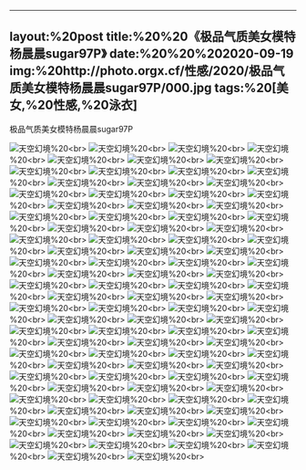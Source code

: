 ﻿---
layout:%20post
title:%20%20《极品气质美女模特杨晨晨sugar97P》
date:%20%20%202020-09-19
img:%20http://photo.orgx.cf/性感/2020/极品气质美女模特杨晨晨sugar97P/000.jpg
tags:%20[美女,%20性感,%20泳衣]
---

极品气质美女模特杨晨晨sugar97P



![天空幻境](http://photo.orgx.cf/性感/2020/极品气质美女模特杨晨晨sugar97P/001.jpg%20''天空幻境'')%20<br>
![天空幻境](http://photo.orgx.cf/性感/2020/极品气质美女模特杨晨晨sugar97P/002.jpg%20''天空幻境'')%20<br>
![天空幻境](http://photo.orgx.cf/性感/2020/极品气质美女模特杨晨晨sugar97P/003.jpg%20''天空幻境'')%20<br>
![天空幻境](http://photo.orgx.cf/性感/2020/极品气质美女模特杨晨晨sugar97P/004.jpg%20''天空幻境'')%20<br>
![天空幻境](http://photo.orgx.cf/性感/2020/极品气质美女模特杨晨晨sugar97P/005.jpg%20''天空幻境'')%20<br>
![天空幻境](http://photo.orgx.cf/性感/2020/极品气质美女模特杨晨晨sugar97P/006.jpg%20''天空幻境'')%20<br>
![天空幻境](http://photo.orgx.cf/性感/2020/极品气质美女模特杨晨晨sugar97P/007.jpg%20''天空幻境'')%20<br>
![天空幻境](http://photo.orgx.cf/性感/2020/极品气质美女模特杨晨晨sugar97P/008.jpg%20''天空幻境'')%20<br>
![天空幻境](http://photo.orgx.cf/性感/2020/极品气质美女模特杨晨晨sugar97P/009.jpg%20''天空幻境'')%20<br>
![天空幻境](http://photo.orgx.cf/性感/2020/极品气质美女模特杨晨晨sugar97P/010.jpg%20''天空幻境'')%20<br>
![天空幻境](http://photo.orgx.cf/性感/2020/极品气质美女模特杨晨晨sugar97P/011.jpg%20''天空幻境'')%20<br>
![天空幻境](http://photo.orgx.cf/性感/2020/极品气质美女模特杨晨晨sugar97P/012.jpg%20''天空幻境'')%20<br>
![天空幻境](http://photo.orgx.cf/性感/2020/极品气质美女模特杨晨晨sugar97P/013.jpg%20''天空幻境'')%20<br>
![天空幻境](http://photo.orgx.cf/性感/2020/极品气质美女模特杨晨晨sugar97P/014.jpg%20''天空幻境'')%20<br>
![天空幻境](http://photo.orgx.cf/性感/2020/极品气质美女模特杨晨晨sugar97P/015.jpg%20''天空幻境'')%20<br>
![天空幻境](http://photo.orgx.cf/性感/2020/极品气质美女模特杨晨晨sugar97P/016.jpg%20''天空幻境'')%20<br>
![天空幻境](http://photo.orgx.cf/性感/2020/极品气质美女模特杨晨晨sugar97P/017.jpg%20''天空幻境'')%20<br>
![天空幻境](http://photo.orgx.cf/性感/2020/极品气质美女模特杨晨晨sugar97P/018.jpg%20''天空幻境'')%20<br>
![天空幻境](http://photo.orgx.cf/性感/2020/极品气质美女模特杨晨晨sugar97P/019.jpg%20''天空幻境'')%20<br>
![天空幻境](http://photo.orgx.cf/性感/2020/极品气质美女模特杨晨晨sugar97P/020.jpg%20''天空幻境'')%20<br>
![天空幻境](http://photo.orgx.cf/性感/2020/极品气质美女模特杨晨晨sugar97P/021.jpg%20''天空幻境'')%20<br>
![天空幻境](http://photo.orgx.cf/性感/2020/极品气质美女模特杨晨晨sugar97P/022.jpg%20''天空幻境'')%20<br>
![天空幻境](http://photo.orgx.cf/性感/2020/极品气质美女模特杨晨晨sugar97P/023.jpg%20''天空幻境'')%20<br>
![天空幻境](http://photo.orgx.cf/性感/2020/极品气质美女模特杨晨晨sugar97P/024.jpg%20''天空幻境'')%20<br>
![天空幻境](http://photo.orgx.cf/性感/2020/极品气质美女模特杨晨晨sugar97P/025.jpg%20''天空幻境'')%20<br>
![天空幻境](http://photo.orgx.cf/性感/2020/极品气质美女模特杨晨晨sugar97P/026.jpg%20''天空幻境'')%20<br>
![天空幻境](http://photo.orgx.cf/性感/2020/极品气质美女模特杨晨晨sugar97P/027.jpg%20''天空幻境'')%20<br>
![天空幻境](http://photo.orgx.cf/性感/2020/极品气质美女模特杨晨晨sugar97P/028.jpg%20''天空幻境'')%20<br>
![天空幻境](http://photo.orgx.cf/性感/2020/极品气质美女模特杨晨晨sugar97P/029.jpg%20''天空幻境'')%20<br>
![天空幻境](http://photo.orgx.cf/性感/2020/极品气质美女模特杨晨晨sugar97P/030.jpg%20''天空幻境'')%20<br>
![天空幻境](http://photo.orgx.cf/性感/2020/极品气质美女模特杨晨晨sugar97P/031.jpg%20''天空幻境'')%20<br>
![天空幻境](http://photo.orgx.cf/性感/2020/极品气质美女模特杨晨晨sugar97P/032.jpg%20''天空幻境'')%20<br>
![天空幻境](http://photo.orgx.cf/性感/2020/极品气质美女模特杨晨晨sugar97P/033.jpg%20''天空幻境'')%20<br>
![天空幻境](http://photo.orgx.cf/性感/2020/极品气质美女模特杨晨晨sugar97P/034.jpg%20''天空幻境'')%20<br>
![天空幻境](http://photo.orgx.cf/性感/2020/极品气质美女模特杨晨晨sugar97P/035.jpg%20''天空幻境'')%20<br>
![天空幻境](http://photo.orgx.cf/性感/2020/极品气质美女模特杨晨晨sugar97P/036.jpg%20''天空幻境'')%20<br>
![天空幻境](http://photo.orgx.cf/性感/2020/极品气质美女模特杨晨晨sugar97P/037.jpg%20''天空幻境'')%20<br>
![天空幻境](http://photo.orgx.cf/性感/2020/极品气质美女模特杨晨晨sugar97P/038.jpg%20''天空幻境'')%20<br>
![天空幻境](http://photo.orgx.cf/性感/2020/极品气质美女模特杨晨晨sugar97P/039.jpg%20''天空幻境'')%20<br>
![天空幻境](http://photo.orgx.cf/性感/2020/极品气质美女模特杨晨晨sugar97P/040.jpg%20''天空幻境'')%20<br>
![天空幻境](http://photo.orgx.cf/性感/2020/极品气质美女模特杨晨晨sugar97P/041.jpg%20''天空幻境'')%20<br>
![天空幻境](http://photo.orgx.cf/性感/2020/极品气质美女模特杨晨晨sugar97P/042.jpg%20''天空幻境'')%20<br>
![天空幻境](http://photo.orgx.cf/性感/2020/极品气质美女模特杨晨晨sugar97P/043.jpg%20''天空幻境'')%20<br>
![天空幻境](http://photo.orgx.cf/性感/2020/极品气质美女模特杨晨晨sugar97P/044.jpg%20''天空幻境'')%20<br>
![天空幻境](http://photo.orgx.cf/性感/2020/极品气质美女模特杨晨晨sugar97P/045.jpg%20''天空幻境'')%20<br>
![天空幻境](http://photo.orgx.cf/性感/2020/极品气质美女模特杨晨晨sugar97P/046.jpg%20''天空幻境'')%20<br>
![天空幻境](http://photo.orgx.cf/性感/2020/极品气质美女模特杨晨晨sugar97P/047.jpg%20''天空幻境'')%20<br>
![天空幻境](http://photo.orgx.cf/性感/2020/极品气质美女模特杨晨晨sugar97P/048.jpg%20''天空幻境'')%20<br>
![天空幻境](http://photo.orgx.cf/性感/2020/极品气质美女模特杨晨晨sugar97P/049.jpg%20''天空幻境'')%20<br>
![天空幻境](http://photo.orgx.cf/性感/2020/极品气质美女模特杨晨晨sugar97P/050.jpg%20''天空幻境'')%20<br>
![天空幻境](http://photo.orgx.cf/性感/2020/极品气质美女模特杨晨晨sugar97P/051.jpg%20''天空幻境'')%20<br>
![天空幻境](http://photo.orgx.cf/性感/2020/极品气质美女模特杨晨晨sugar97P/052.jpg%20''天空幻境'')%20<br>
![天空幻境](http://photo.orgx.cf/性感/2020/极品气质美女模特杨晨晨sugar97P/053.jpg%20''天空幻境'')%20<br>
![天空幻境](http://photo.orgx.cf/性感/2020/极品气质美女模特杨晨晨sugar97P/054.jpg%20''天空幻境'')%20<br>
![天空幻境](http://photo.orgx.cf/性感/2020/极品气质美女模特杨晨晨sugar97P/055.jpg%20''天空幻境'')%20<br>
![天空幻境](http://photo.orgx.cf/性感/2020/极品气质美女模特杨晨晨sugar97P/056.jpg%20''天空幻境'')%20<br>
![天空幻境](http://photo.orgx.cf/性感/2020/极品气质美女模特杨晨晨sugar97P/057.jpg%20''天空幻境'')%20<br>
![天空幻境](http://photo.orgx.cf/性感/2020/极品气质美女模特杨晨晨sugar97P/058.jpg%20''天空幻境'')%20<br>
![天空幻境](http://photo.orgx.cf/性感/2020/极品气质美女模特杨晨晨sugar97P/059.jpg%20''天空幻境'')%20<br>
![天空幻境](http://photo.orgx.cf/性感/2020/极品气质美女模特杨晨晨sugar97P/060.jpg%20''天空幻境'')%20<br>
![天空幻境](http://photo.orgx.cf/性感/2020/极品气质美女模特杨晨晨sugar97P/061.jpg%20''天空幻境'')%20<br>
![天空幻境](http://photo.orgx.cf/性感/2020/极品气质美女模特杨晨晨sugar97P/062.jpg%20''天空幻境'')%20<br>
![天空幻境](http://photo.orgx.cf/性感/2020/极品气质美女模特杨晨晨sugar97P/063.jpg%20''天空幻境'')%20<br>
![天空幻境](http://photo.orgx.cf/性感/2020/极品气质美女模特杨晨晨sugar97P/064.jpg%20''天空幻境'')%20<br>
![天空幻境](http://photo.orgx.cf/性感/2020/极品气质美女模特杨晨晨sugar97P/065.jpg%20''天空幻境'')%20<br>
![天空幻境](http://photo.orgx.cf/性感/2020/极品气质美女模特杨晨晨sugar97P/066.jpg%20''天空幻境'')%20<br>
![天空幻境](http://photo.orgx.cf/性感/2020/极品气质美女模特杨晨晨sugar97P/067.jpg%20''天空幻境'')%20<br>
![天空幻境](http://photo.orgx.cf/性感/2020/极品气质美女模特杨晨晨sugar97P/068.jpg%20''天空幻境'')%20<br>
![天空幻境](http://photo.orgx.cf/性感/2020/极品气质美女模特杨晨晨sugar97P/069.jpg%20''天空幻境'')%20<br>
![天空幻境](http://photo.orgx.cf/性感/2020/极品气质美女模特杨晨晨sugar97P/070.jpg%20''天空幻境'')%20<br>
![天空幻境](http://photo.orgx.cf/性感/2020/极品气质美女模特杨晨晨sugar97P/071.jpg%20''天空幻境'')%20<br>
![天空幻境](http://photo.orgx.cf/性感/2020/极品气质美女模特杨晨晨sugar97P/072.jpg%20''天空幻境'')%20<br>
![天空幻境](http://photo.orgx.cf/性感/2020/极品气质美女模特杨晨晨sugar97P/073.jpg%20''天空幻境'')%20<br>
![天空幻境](http://photo.orgx.cf/性感/2020/极品气质美女模特杨晨晨sugar97P/074.jpg%20''天空幻境'')%20<br>
![天空幻境](http://photo.orgx.cf/性感/2020/极品气质美女模特杨晨晨sugar97P/075.jpg%20''天空幻境'')%20<br>
![天空幻境](http://photo.orgx.cf/性感/2020/极品气质美女模特杨晨晨sugar97P/076.jpg%20''天空幻境'')%20<br>
![天空幻境](http://photo.orgx.cf/性感/2020/极品气质美女模特杨晨晨sugar97P/077.jpg%20''天空幻境'')%20<br>
![天空幻境](http://photo.orgx.cf/性感/2020/极品气质美女模特杨晨晨sugar97P/078.jpg%20''天空幻境'')%20<br>
![天空幻境](http://photo.orgx.cf/性感/2020/极品气质美女模特杨晨晨sugar97P/079.jpg%20''天空幻境'')%20<br>
![天空幻境](http://photo.orgx.cf/性感/2020/极品气质美女模特杨晨晨sugar97P/080.jpg%20''天空幻境'')%20<br>
![天空幻境](http://photo.orgx.cf/性感/2020/极品气质美女模特杨晨晨sugar97P/081.jpg%20''天空幻境'')%20<br>
![天空幻境](http://photo.orgx.cf/性感/2020/极品气质美女模特杨晨晨sugar97P/082.jpg%20''天空幻境'')%20<br>
![天空幻境](http://photo.orgx.cf/性感/2020/极品气质美女模特杨晨晨sugar97P/083.jpg%20''天空幻境'')%20<br>
![天空幻境](http://photo.orgx.cf/性感/2020/极品气质美女模特杨晨晨sugar97P/084.jpg%20''天空幻境'')%20<br>
![天空幻境](http://photo.orgx.cf/性感/2020/极品气质美女模特杨晨晨sugar97P/085.jpg%20''天空幻境'')%20<br>
![天空幻境](http://photo.orgx.cf/性感/2020/极品气质美女模特杨晨晨sugar97P/086.jpg%20''天空幻境'')%20<br>
![天空幻境](http://photo.orgx.cf/性感/2020/极品气质美女模特杨晨晨sugar97P/087.jpg%20''天空幻境'')%20<br>
![天空幻境](http://photo.orgx.cf/性感/2020/极品气质美女模特杨晨晨sugar97P/088.jpg%20''天空幻境'')%20<br>
![天空幻境](http://photo.orgx.cf/性感/2020/极品气质美女模特杨晨晨sugar97P/089.jpg%20''天空幻境'')%20<br>
![天空幻境](http://photo.orgx.cf/性感/2020/极品气质美女模特杨晨晨sugar97P/090.jpg%20''天空幻境'')%20<br>
![天空幻境](http://photo.orgx.cf/性感/2020/极品气质美女模特杨晨晨sugar97P/091.jpg%20''天空幻境'')%20<br>
![天空幻境](http://photo.orgx.cf/性感/2020/极品气质美女模特杨晨晨sugar97P/092.jpg%20''天空幻境'')%20<br>
![天空幻境](http://photo.orgx.cf/性感/2020/极品气质美女模特杨晨晨sugar97P/093.jpg%20''天空幻境'')%20<br>
![天空幻境](http://photo.orgx.cf/性感/2020/极品气质美女模特杨晨晨sugar97P/094.jpg%20''天空幻境'')%20<br>
![天空幻境](http://photo.orgx.cf/性感/2020/极品气质美女模特杨晨晨sugar97P/095.jpg%20''天空幻境'')%20<br>
![天空幻境](http://photo.orgx.cf/性感/2020/极品气质美女模特杨晨晨sugar97P/096.jpg%20''天空幻境'')%20<br>
![天空幻境](http://photo.orgx.cf/性感/2020/极品气质美女模特杨晨晨sugar97P/097.jpg%20''天空幻境'')%20<br>